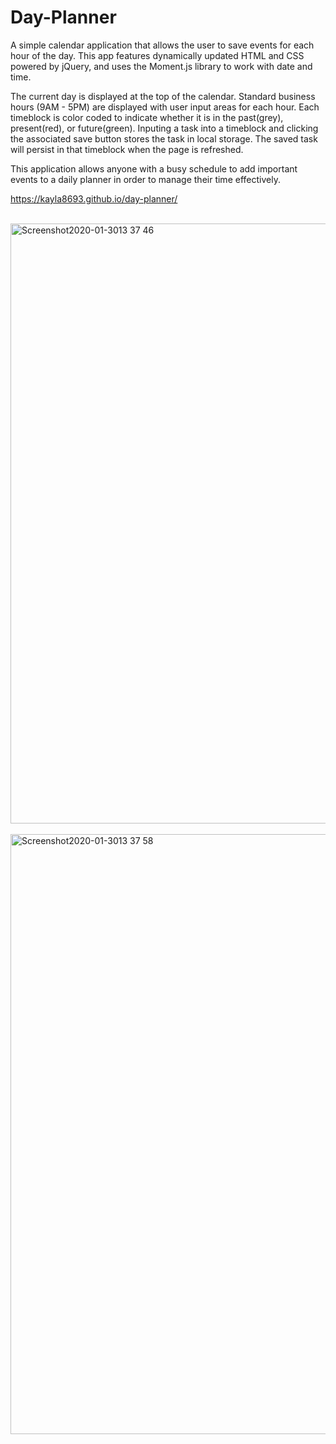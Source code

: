 # Day-Planner
A simple calendar application that allows the user to save events for each hour of the day. This app features dynamically updated HTML and CSS powered by jQuery, and uses the Moment.js library to work with date and time.

The current day is displayed at the top of the calendar. Standard business hours (9AM - 5PM) are displayed with user input areas for each hour. Each timeblock is color coded to indicate whether it is in the past(grey), present(red), or future(green). Inputing a task into a timeblock and clicking the associated save button stores the task in local storage. The saved task will persist in that timeblock when the page is refreshed.

This application allows anyone with a busy schedule to add important events to a daily planner in order to manage their time effectively.

https://kayla8693.github.io/day-planner/
<br>
<br>

<img width="960" alt="Screenshot2020-01-3013 37 46" src="https://user-images.githubusercontent.com/56415756/73485361-95605680-4368-11ea-9641-5170a6ac7ff3.png">
<br>
<br>
<img width="960" alt="Screenshot2020-01-3013 37 58" src="https://user-images.githubusercontent.com/56415756/73485504-cc366c80-4368-11ea-898b-4a33134f3790.png">



